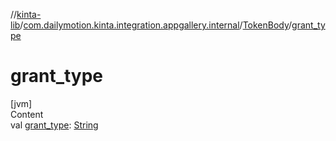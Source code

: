 //[kinta-lib](../../../index.md)/[com.dailymotion.kinta.integration.appgallery.internal](../index.md)/[TokenBody](index.md)/[grant_type](grant_type.md)



# grant_type  
[jvm]  
Content  
val [grant_type](grant_type.md): [String](https://kotlinlang.org/api/latest/jvm/stdlib/kotlin/-string/index.html)  



